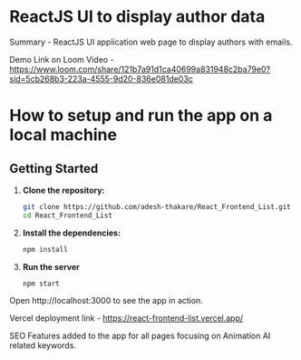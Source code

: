 
# ReactJS UI to display author data

Summary - ReactJS UI application web page to display authors with emails.

Demo Link on Loom Video -  https://www.loom.com/share/121b7a91d1ca40699a831948c2ba79e0?sid=5cb268b3-223a-4555-9d20-836e081de03c

# How to setup and run the app on a local machine


## Getting Started

1. **Clone the repository:**

   ```bash
   git clone https://github.com/adesh-thakare/React_Frontend_List.git
   cd React_Frontend_List

2. **Install the dependencies:**
     
   ```bash
   npm install

3. **Run the server**

   ```bash
   npm start 

Open http://localhost:3000 to see the app in action.
   
Vercel deployment link - https://react-frontend-list.vercel.app/

SEO Features added to the app for all pages focusing on Animation AI related keywords. 

